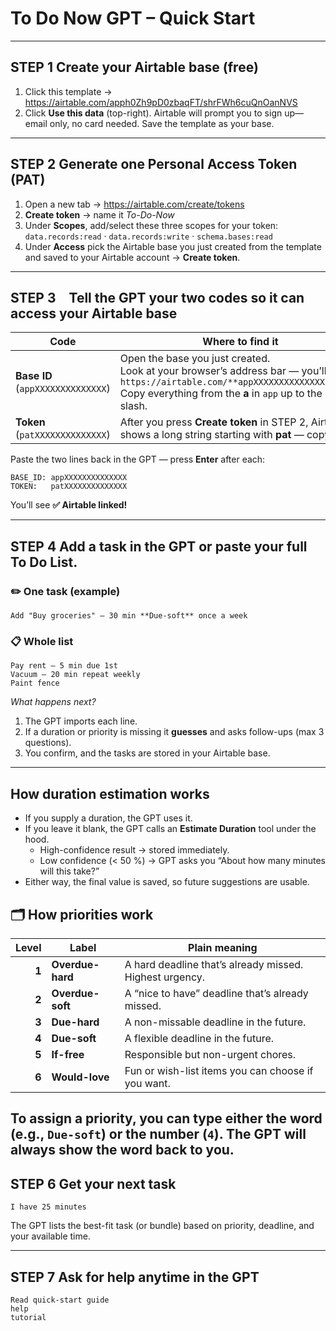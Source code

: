 # To Do Now GPT – Quick Start

---

## STEP 1  Create your Airtable base (free)

1. Click this template → <https://airtable.com/apph0Zh9pD0zbaqFT/shrFWh6cuQnOanNVS>  
2. Click **Use this data** (top-right). Airtable will prompt you to sign up—email only, no card needed. Save the template as your base.

---

## STEP 2  Generate one Personal Access Token (PAT)

1. Open a new tab → <https://airtable.com/create/tokens>  
2. **Create token** → name it *To-Do-Now*  
3. Under **Scopes**, add/select these three scopes for your token: `data.records:read` · `data.records:write` · `schema.bases:read`  
4. Under **Access** pick the Airtable base you just created from the template and saved to your Airtable account → **Create token**.

---

## STEP 3 Tell the GPT your two codes so it can access your Airtable base

| Code | Where to find it |
|------|------------------|
| **Base ID** (`appXXXXXXXXXXXXXX`) | Open the base you just created. <br>Look at your browser’s address bar — you’ll see `https://airtable.com/**appXXXXXXXXXXXXXX**/tbl…` <br>Copy everything from the **a** in `app` up to the next slash. |
| **Token** (`patXXXXXXXXXXXXXX`) | After you press **Create token** in STEP 2, Airtable shows a long string starting with **pat** — copy it. |

Paste the two lines back in the GPT — press **Enter** after each:

```text
BASE_ID: appXXXXXXXXXXXXXX
TOKEN:   patXXXXXXXXXXXXXX
```

You’ll see **✅ Airtable linked!**

---

## STEP 4  Add a task in the GPT **or** paste your full To Do List.

### ✏️  One task (example)
```
Add "Buy groceries" – 30 min **Due-soft** once a week
```
### 📋  Whole list
```
Pay rent – 5 min due 1st
Vacuum – 20 min repeat weekly
Paint fence
```
*What happens next?*  
1. The GPT imports each line.  
2. If a duration or priority is missing it **guesses** and asks follow-ups (max 3 questions).  
3. You confirm, and the tasks are stored in your Airtable base.

---

## How duration estimation works

* If you supply a duration, the GPT uses it.  
* If you leave it blank, the GPT calls an **Estimate Duration** tool under the hood. 
  * High-confidence result → stored immediately.  
  * Low confidence (< 50 %) → GPT asks you “About how many minutes will this take?”  
* Either way, the final value is saved, so future suggestions are usable.

## 🗂️ How priorities work 

| Level | Label | Plain meaning |
|------:|-------|---------------|
| **1** | **Overdue-hard** | A hard deadline that’s already missed. Highest urgency. |
| **2** | **Overdue-soft** | A “nice to have” deadline that’s already missed. |
| **3** | **Due-hard** | A non-missable deadline in the future. |
| **4** | **Due-soft** | A flexible deadline in the future. |
| **5** | **If-free** | Responsible but non-urgent chores. |
| **6** | **Would-love** | Fun or wish-list items you can choose if you want. |

To assign a priority, you can type either the **word** (e.g., `Due-soft`) or the **number** (`4`). The GPT will always show the word back to you.
---

## STEP 6 Get your next task

```
I have 25 minutes
```
The GPT lists the best-fit task (or bundle) based on priority, deadline, and your available time.

---

## STEP 7  Ask for help anytime in the GPT

```
Read quick-start guide
help
tutorial
```

